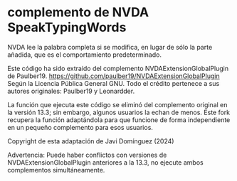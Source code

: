 # complemento de NVDA SpeakTypingWords

NVDA lee la palabra completa si se modifica, en lugar de sólo la parte añadida, que es el comportamiento predeterminado.

Este código ha sido extraído del complemento NVDAExtensionGlobalPlugin de Paulber19.
https://github.com/paulber19/NVDAExtensionGlobalPlugin
Según la Licencia Pública General GNU.
Todo el crédito pertenece a sus autores originales: Paulber19 y Leonardder.

La función que ejecuta este código se eliminó del complemento original en la versión 13.3; sin embargo, algunos usuarios la echan de menos. Este fork recupera la función adaptándola para que funcione de forma independiente en un pequeño complemento para esos usuarios.

Copyright de esta adaptación de Javi Domínguez (2024)

Advertencia: Puede haber conflictos con versiones de NVDAExtensionGlobalPlugin anteriores a la 13.3, no ejecute ambos complementos simultáneamente.